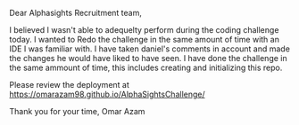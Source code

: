 Dear Alphasights Recruitment team,

I believed I wasn't able to adequelty perform during the coding challenge today.
I wanted to Redo the challenge in the same amount of time with an IDE I was familiar with. I have taken daniel's comments in account and made the changes he would have liked to have seen. I have done the challenge in the same ammount of time, this includes creating and initializing this repo.

Please review the deployment at https://omarazam98.github.io/AlphaSightsChallenge/

Thank you for your time,
Omar Azam
